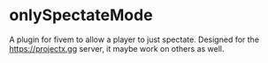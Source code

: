 # onlySpectateMode
A plugin for fivem to allow a player to just spectate. Designed for the https://projectx.gg server, it maybe work on others as well.
